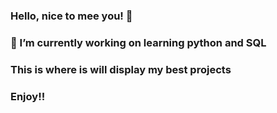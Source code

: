### Hello, nice to mee you! 👋
### 🔭 I’m currently working on learning python and SQL
### This is where is will display my best projects

<picture>
<src = "https://github.com/JimVectis/pics/blob/main/cat%20in%20workspace.jpg" img alt = "Picture of my cat preventing me doing anything useful">
</picture>

### Enjoy!!


<!--
**JimVectis/JimVectis** is a ✨ _special_ ✨ repository because its `README.md` (this file) appears on your GitHub profile.

Here are some ideas to get you started:

- 🔭 I’m currently working on ...
- 🌱 I’m currently learning ...
- 👯 I’m looking to collaborate on ...
- 🤔 I’m looking for help with ...
- 💬 Ask me about ...
- 📫 How to reach me: ...
- 😄 Pronouns: ...
- ⚡ Fun fact: ...
-->
